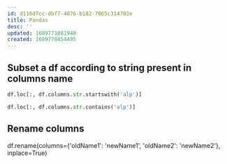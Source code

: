 ```yaml
---
id: d116d7cc-dbf7-4876-b182-7065c314703e
title: Pandas
desc: ''
updated: 1609771081940
created: 1609770454495
---
```


## Subset a df according to string present in columns name

```python
df.loc[:, df.columns.str.startswith('alp')]
```

```python
df.loc[:, df.columns.str.contains('alp')]
```

## Rename columns

df.rename(columns={'oldName1': 'newName1', 'oldName2': 'newName2'}, inplace=True)
